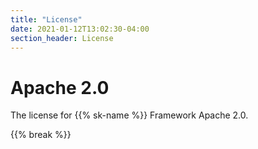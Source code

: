 ```yaml
---
title: "License"
date: 2021-01-12T13:02:30-04:00
section_header: License
---
```


# Apache 2.0
The license for {{% sk-name %}} Framework Apache 2.0. 


<!--
# SAAS
There are some SAAS tools ( **independent from**  {{% sk-name %}} ), that we are working on.
These are related to Cloud Services, and API tools, which we also are planning on open-sourcing.
The license for the open-source SAAS tools will be BSL 1.1
-->

<!--
# Dual License
{{% sk-name %}} has a unique Dual License approach using BSL (Business Source License) and Apache 2.0 using the Additional Use Grants parameter of the BSL. 
This is a reletively new approach and license that we are trying out and we plan to improve on this dual licensing approach in time.
Currently, we are allowing this software to be used as Apache 2.0 immediately for the groups / usage listed below and for the foreseeable future.

{{% break %}}

# Apache 2.0
This is effectively Apache 2.0 for the following groups and usage

<table class="table table-bordered table-striped">
    <tr><td><strong>Non-Profits</strong></td><td> Non-Profit institutions ( .org ) </td></tr>
    <tr><td><strong>Educational</strong></td><td>Educational institutions ( .edu ) </td></tr>
    <tr><td><strong>Startups</strong></td><td>Same as Commercial ( see below ) </td></tr>
    <tr><td><strong>Personal</strong></td><td>Personal projects for non-commercial use</td></tr>
    <tr><td><strong>Commerical</strong></td><td>Must <strong>NOT</strong> be a Cloud Provider company and/or used for building Cloud-Provider infrastructure ( such as AWS, Google Cloud, Azure, Digital Ocean, etc )</td></tr>
</table>


{{% break %}}

# BSL 1.1 
For Cloud-Providers such as AWS, Google Cloud, Azure, Digital Ocean, etc, this is a BSL license. 
It can not be used for production usage without obtaining a license.
<table class="table table-bordered table-striped">
    <tr><td><strong>Change Date</strong></td><td> <strong>Jan 1, 2024</strong> - Converts to Apache 2.0 on Jan 1, 2024</td></tr>
    <tr><td><strong>Change License</strong></td><td><strong>Apache 2.0</strong> - Type of license this BSL will convert to</td></tr>
    <tr><td><strong>Additional Use Grants</strong></td><td><strong>Apache 2.0 license granted immediately</strong> for groups and usage listed above</td></tr>
</table>
{{% break %}}

<h1 id="Notes">Notes</h1>
<p>
1. BSL is a relatively new license type. <br/>
2. BSL is technically <strong>NOT an open-source</strong> license but rather <strong>source available</strong> <br/>
3. BSL has parameters <strong>Change Date | Change License | Additional Use Grants</strong> that convert it to open source <br/>
4. BSL Additional Use Grant is used to grant additional rights ( we are using this broadly to provide Apache 2.0 licensing rights above )<br/>
</p>
{{% break %}}

<h1 id="Links">Links</h1>
<p>
1. https://mariadb.com/bsl-faq-adopting/ <br/>
2. https://blog.adamretter.org.uk/business-source-license-adoption/ <br/>
</p>
{{% break %}}

-->
{{% break %}}

